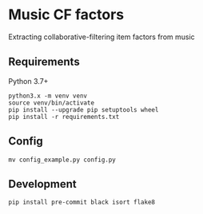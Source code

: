 # Music CF factors

Extracting collaborative-filtering item factors from music

## Requirements

Python 3.7+

```shell
python3.x -m venv venv
source venv/bin/activate
pip install --upgrade pip setuptools wheel
pip install -r requirements.txt
```

## Config

```shell
mv config_example.py config.py
```

## Development
```shell
pip install pre-commit black isort flake8
```
